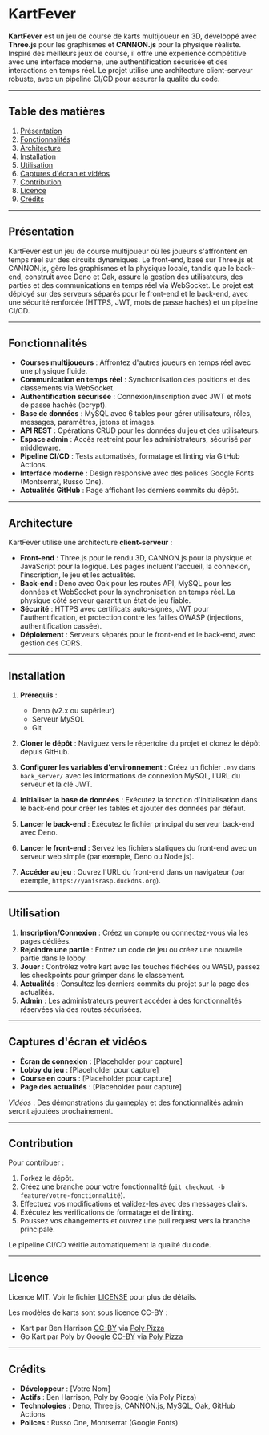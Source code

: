 # KartFever

**KartFever** est un jeu de course de karts multijoueur en 3D, développé avec **Three.js** pour les graphismes et **CANNON.js** pour la physique réaliste. Inspiré des meilleurs jeux de course, il offre une expérience compétitive avec une interface moderne, une authentification sécurisée et des interactions en temps réel. Le projet utilise une architecture client-serveur robuste, avec un pipeline CI/CD pour assurer la qualité du code.

---

## Table des matières

1. [Présentation](#présentation)
2. [Fonctionnalités](#fonctionnalités)
3. [Architecture](#architecture)
4. [Installation](#installation)
5. [Utilisation](#utilisation)
6. [Captures d'écran et vidéos](#captures-décran-et-vidéos)
7. [Contribution](#contribution)
8. [Licence](#licence)
9. [Crédits](#crédits)

---

## Présentation

KartFever est un jeu de course multijoueur où les joueurs s'affrontent en temps réel sur des circuits dynamiques. Le front-end, basé sur Three.js et CANNON.js, gère les graphismes et la physique locale, tandis que le back-end, construit avec Deno et Oak, assure la gestion des utilisateurs, des parties et des communications en temps réel via WebSocket. Le projet est déployé sur des serveurs séparés pour le front-end et le back-end, avec une sécurité renforcée (HTTPS, JWT, mots de passe hachés) et un pipeline CI/CD.

---

## Fonctionnalités

- **Courses multijoueurs** : Affrontez d'autres joueurs en temps réel avec une physique fluide.
- **Communication en temps réel** : Synchronisation des positions et des classements via WebSocket.
- **Authentification sécurisée** : Connexion/inscription avec JWT et mots de passe hachés (bcrypt).
- **Base de données** : MySQL avec 6 tables pour gérer utilisateurs, rôles, messages, paramètres, jetons et images.
- **API REST** : Opérations CRUD pour les données du jeu et des utilisateurs.
- **Espace admin** : Accès restreint pour les administrateurs, sécurisé par middleware.
- **Pipeline CI/CD** : Tests automatisés, formatage et linting via GitHub Actions.
- **Interface moderne** : Design responsive avec des polices Google Fonts (Montserrat, Russo One).
- **Actualités GitHub** : Page affichant les derniers commits du dépôt.

---

## Architecture

KartFever utilise une architecture **client-serveur** :

- **Front-end** : Three.js pour le rendu 3D, CANNON.js pour la physique et JavaScript pour la logique. Les pages incluent l'accueil, la connexion, l'inscription, le jeu et les actualités.
- **Back-end** : Deno avec Oak pour les routes API, MySQL pour les données et WebSocket pour la synchronisation en temps réel. La physique côté serveur garantit un état de jeu fiable.
- **Sécurité** : HTTPS avec certificats auto-signés, JWT pour l'authentification, et protection contre les failles OWASP (injections, authentification cassée).
- **Déploiement** : Serveurs séparés pour le front-end et le back-end, avec gestion des CORS.

---

## Installation

1. **Prérequis** :
   - Deno (v2.x ou supérieur)
   - Serveur MySQL
   - Git

2. **Cloner le dépôt** :
   Naviguez vers le répertoire du projet et clonez le dépôt depuis GitHub.

3. **Configurer les variables d'environnement** :
   Créez un fichier `.env` dans `back_server/` avec les informations de connexion MySQL, l'URL du serveur et la clé JWT.

4. **Initialiser la base de données** :
   Exécutez la fonction d'initialisation dans le back-end pour créer les tables et ajouter des données par défaut.

5. **Lancer le back-end** :
   Exécutez le fichier principal du serveur back-end avec Deno.

6. **Lancer le front-end** :
   Servez les fichiers statiques du front-end avec un serveur web simple (par exemple, Deno ou Node.js).

7. **Accéder au jeu** :
   Ouvrez l'URL du front-end dans un navigateur (par exemple, `https://yanisrasp.duckdns.org`).

---

## Utilisation

1. **Inscription/Connexion** : Créez un compte ou connectez-vous via les pages dédiées.
2. **Rejoindre une partie** : Entrez un code de jeu ou créez une nouvelle partie dans le lobby.
3. **Jouer** : Contrôlez votre kart avec les touches fléchées ou WASD, passez les checkpoints pour grimper dans le classement.
4. **Actualités** : Consultez les derniers commits du projet sur la page des actualités.
5. **Admin** : Les administrateurs peuvent accéder à des fonctionnalités réservées via des routes sécurisées.

---

## Captures d'écran et vidéos

- **Écran de connexion** : [Placeholder pour capture]
- **Lobby du jeu** : [Placeholder pour capture]
- **Course en cours** : [Placeholder pour capture]
- **Page des actualités** : [Placeholder pour capture]

*Vidéos* : Des démonstrations du gameplay et des fonctionnalités admin seront ajoutées prochainement.

---

## Contribution

Pour contribuer :
1. Forkez le dépôt.
2. Créez une branche pour votre fonctionnalité (`git checkout -b feature/votre-fonctionnalité`).
3. Effectuez vos modifications et validez-les avec des messages clairs.
4. Exécutez les vérifications de formatage et de linting.
5. Poussez vos changements et ouvrez une pull request vers la branche principale.

Le pipeline CI/CD vérifie automatiquement la qualité du code.

---

## Licence

Licence MIT. Voir le fichier [LICENSE](LICENSE) pour plus de détails.

Les modèles de karts sont sous licence CC-BY :
- Kart par Ben Harrison [CC-BY](https://creativecommons.org/licenses/by/3.0/) via [Poly Pizza](https://poly.pizza/m/bKDlM4mH7rg)
- Go Kart par Poly by Google [CC-BY](https://creativecommons.org/licenses/by/3.0/) via [Poly Pizza](https://poly.pizza/m/3hkutVs0AAV)

---

## Crédits

- **Développeur** : [Votre Nom]
- **Actifs** : Ben Harrison, Poly by Google (via Poly Pizza)
- **Technologies** : Deno, Three.js, CANNON.js, MySQL, Oak, GitHub Actions
- **Polices** : Russo One, Montserrat (Google Fonts)
